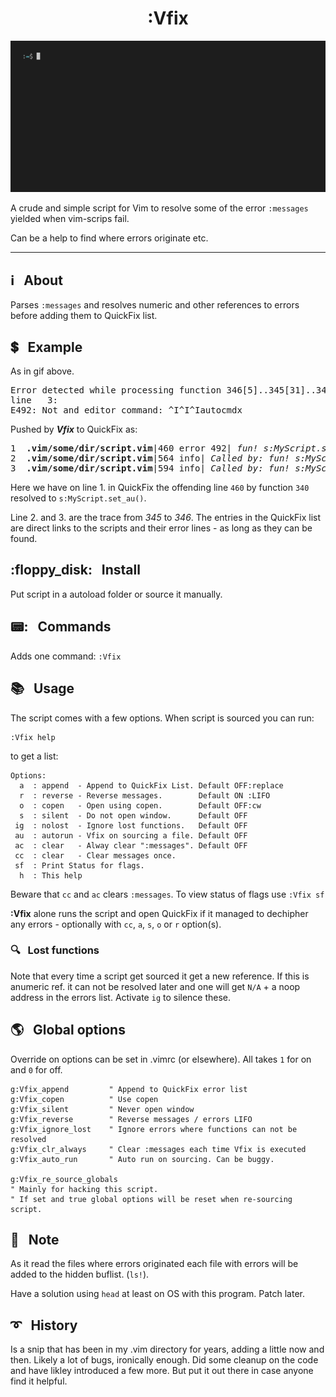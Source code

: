 <h1 align="center">:Vfix</h1>

<p align="center">
  <img width="600"
       alt=":Vfix in action preview"
       src="https://raw.githubusercontent.com/Termplexed/res/master/gif/Vfix.gif">
</p>

A crude and simple script for Vim to resolve some of the error `:messages` yielded when vim-scrips fail.

Can be a help to find where errors originate etc.

---

## :information_source:&nbsp;&nbsp;&nbsp;About

Parses `:messages` and resolves numeric and other references to errors before adding them to QuickFix list.

##  :heavy_dollar_sign:&nbsp;&nbsp;&nbsp;Example

As in gif above.

<pre>
Error detected while processing function 346[5]..345[31]..340:
line   3:
E492: Not and editor command: ^I^I^Iautocmdx
</pre>
Pushed by ***Vfix*** to QuickFix as:
<pre>
1  <b>.vim/some/dir/script.vim</b>|460 error 492|<i> fun! s:MyScript.set_au(): Not an editor command:   autocmdx</i>
2  <b>.vim/some/dir/script.vim</b>|564 info|<i> Called by: fun! s:MyScript.go_active(a, b)</i>
3  <b>.vim/some/dir/script.vim</b>|594 info|<i> Called by: fun! s:MyScript.interpret_cmd(...)</i>
</pre>
Here we have on line 1. in QuickFix the offending line `460` by function `340` resolved to `s:MyScript.set_au()`.

Line 2. and 3. are the trace from *345* to *346*. The entries in the QuickFix list are direct links to the scripts and their error lines - as long as they can be found.

<h2>:floppy_disk:&nbsp;&nbsp;&nbsp;Install</h2>

Put script in a autoload folder or source it manually.

## :pager::&nbsp;&nbsp;&nbsp;Commands

Adds one command: `:Vfix`

## :books:&nbsp;&nbsp;&nbsp;Usage

The script comes with a few options. When script is sourced you can run:

```vim
:Vfix help
```

to get a list:
```wasm
Options:
  a  : append  - Append to QuickFix List. Default OFF:replace
  r  : reverse - Reverse messages.        Default ON :LIFO
  o  : copen   - Open using copen.        Default OFF:cw
  s  : silent  - Do not open window.      Default OFF
 ig  : nolost  - Ignore lost functions.   Default OFF
 au  : autorun - Vfix on sourcing a file. Default OFF
 ac  : clear   - Alway clear ":messages". Default OFF
 cc  : clear   - Clear messages once.
 sf  : Print Status for flags.
  h  : This help
```

Beware that `cc` and `ac` clears `:messages`. To view status of flags use `:Vfix sf`

**:Vfix** alone runs the script and open QuickFix if it managed to dechipher any errors - optionally with `cc`, `a`, `s`, `o` or `r` option(s).

###  :mag:&nbsp;&nbsp;&nbsp;Lost functions

Note that every time a script get sourced it get a new reference. If this is anumeric ref. it can not be resolved later and one will get `N/A` + a noop address in the errors list. Activate `ig` to silence these.

##  :earth_americas:&nbsp;&nbsp;&nbsp;Global options

Override on options can be set in .vimrc (or elsewhere). All takes `1` for on and `0` for off.
```vim
g:Vfix_append         " Append to QuickFix error list
g:Vfix_copen          " Use copen
g:Vfix_silent         " Never open window
g:Vfix_reverse        " Reverse messages / errors LIFO
g:Vfix_ignore_lost    " Ignore errors where functions can not be resolved
g:Vfix_clr_always     " Clear :messages each time Vfix is executed
g:Vfix_auto_run       " Auto run on sourcing. Can be buggy.

g:Vfix_re_source_globals
" Mainly for hacking this script.
" If set and true global options will be reset when re-sourcing script.
```
##  :mega:&nbsp;&nbsp;&nbsp;Note

As it read the files where errors originated each file with errors will be added to the hidden buflist. (`ls!`).

Have a solution using `head` at least on OS with this program. Patch later.

##  :curly_loop:&nbsp;&nbsp;&nbsp;History

Is a snip that has been in my .vim directory for years, adding a little now and then. Likely a lot of bugs, ironically enough. Did some cleanup on the code and have likley introduced a few more. But put it out there in case anyone find it helpful.
